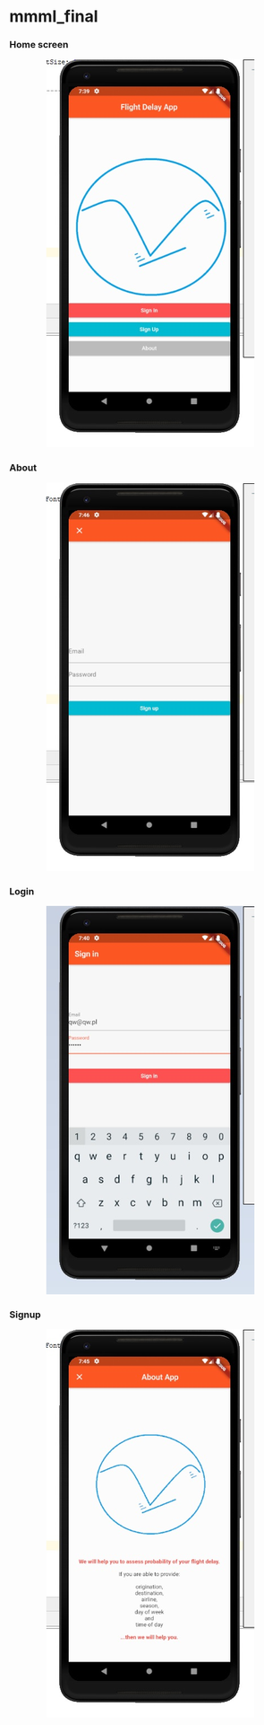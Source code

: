 # mmml_final




### Home screen
<p align="center"> <img src="/screenshots/app_01.jpg" ></p>

### About
<p align="center"> <img src="/screenshots/app_04.jpg" ></p>

### Login
<p align="center"> <img src="/screenshots/app_02.jpg" ></p>

### Signup
<p align="center"> <img src="/screenshots/app_03.jpg"></p>
